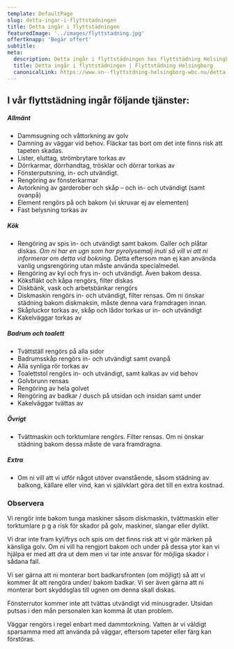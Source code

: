 ```yaml
---
template: DefaultPage
slug: detta-ingar-i-flyttstadningen
title: Detta ingår i flyttstädningen
featuredImage: '../images/flyttstadning.jpg'
offertknapp: 'Begär offert'
subtitle:
meta:
  description: Detta ingår i flyttstädningen hos flyttstädning Helsingborg
  title: Detta ingår i flyttstädningen | Flyttstädning Helsingborg
  canonicalLink: https://www.xn--flyttstdning-helsingborg-wbc.nu/detta-ingar-i-flyttstadningen/
---
```


## I vår flyttstädning ingår följande tjänster:

##### Allmänt

- Dammsugning och våttorkning av golv
- Damning av väggar vid behov. Fläckar tas bort om det inte finns risk att tapeten skadas.
- Lister, eluttag, strömbrytare torkas av
- Dörrkarmar, dörrhandtag, trösklar och dörrar torkas av
- Fönsterputsning, in- och utvändigt. 
- Rengöring av fönsterkarmar
- Avtorkning av garderober och skåp – och in- och utvändigt (samt ovanpå)
- Element rengörs på och bakom (vi skruvar ej av elementen)
- Fast belysning torkas av

##### Kök

- Rengöring av spis in- och utvändigt samt bakom. Galler och plåtar diskas. *Om ni har en ugn som har pyrolysemalj inuti så vill vi att ni informerar om detta vid bokning.* Detta eftersom man ej kan använda vanlig ungsrengöring utan måste använda specialmedel.
- Rengöring av kyl och frys in- och utvändigt. Även bakom dessa.
- Köksfläkt och kåpa rengörs, filter diskas
- Diskbänk, vask och arbetsbänkar rengörs
- Diskmaskin rengörs in- och utvändigt, filter rensas. Om ni önskar städning bakom diskmaksin, måste denna vara framdragen innan.
- Skåpluckor torkas av, skåp och lådor torkas ur in- och utvändigt
- Kakelväggar torkas av

##### Badrum och toalett

- Tvättställ rengörs på alla sidor
- Badrumsskåp rengörs in- och utvändigt samt ovanpå
- Alla synliga rör torkas av
- Toalettstol rengörs in- och utvändigt, samt kalkas av vid behov
- Golvbrunn rensas
- Rengöring av hela golvet
- Rengöring av badkar / dusch på utsidan och insidan samt under
- Kakelväggar tvättas av

##### Övrigt

- Tvättmaskin och torktumlare rengörs. Filter rensas. Om ni önskar städning bakom dessa måste de vara framdragna.

##### Extra

- Om ni vill att vi utför något utöver ovanstående, såsom städning av balkong, källare eller vind, kan vi självklart göra det till en extra kostnad.

### Observera

Vi rengör inte bakom tunga maskiner såsom diskmaskin, tvättmaskin eller torktumlare p g a risk för skador på golv, maskiner, slangar eller dylikt.

 
Vi drar inte fram kyl/frys och spis om det finns risk att vi gör märken på känsliga golv. Om ni vill ha rengjort bakom och under på dessa ytor kan vi hjälpa er med att dra ut dem men vi tar inte ansvar för möjliga skador i sådana fall.
 
Vi ser gärna att ni monterar bort badkarsfronten (om möjligt) så att vi kommer åt att rengöra under/ bakom badkar. Vi ser även gärna att ni monterar bort skyddsglas till ugnen om denna skall diskas.
 
Fönsterrutor kommer inte att tvättas utvändigt vid minusgrader.   Utsidan putsas i den mån personalen kan komma åt utan problem.
 
Väggar rengörs i regel enbart med dammtorkning. Vatten är vi väldigt sparsamma med att använda på väggar, eftersom tapeter eller färg kan förstöras.